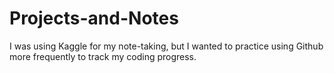 # Projects-and-Notes

I was using Kaggle for my note-taking, but I wanted to practice using Github more frequently to track my coding progress.
